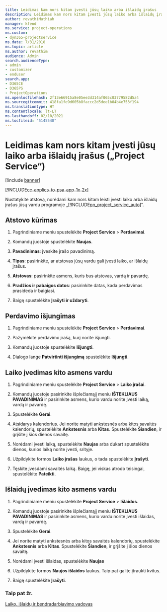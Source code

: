 ```yaml
---
title: Leidimas kam nors kitam įvesti jūsų laiko arba išlaidų įrašus
description: Leidimas kam nors kitam įvesti jūsų laiko arba išlaidų įrašus „Project Service“
author: revathiMuthiah
manager: kfend
ms.service: project-operations
ms.custom:
- dyn365-projectservice
ms.date: 7/31/2018
ms.topic: article
ms.author: revathim
audience: Admin
search.audienceType:
- admin
- customizer
- enduser
search.app:
- D365CE
- D365PS
- ProjectOperations
ms.openlocfilehash: 2f13e66915a8e05ee3d314af065c03779582d5a4
ms.sourcegitcommit: 418fa1fe9d605b8faccc2d5dee1b04b4e753f194
ms.translationtype: HT
ms.contentlocale: lt-LT
ms.lasthandoff: 02/10/2021
ms.locfileid: "5145548"
---
```

# <a name="allow-someone-else-to-enter-your-time-entry-or-expense-project-service"></a>Leidimas kam nors kitam įvesti jūsų laiko arba išlaidų įrašus („Project Service“)

[!include [banner](../includes/psa-now-project-operations.md)]

[!INCLUDE[cc-applies-to-psa-app-1x-2x](../includes/cc-applies-to-psa-app-1x-2x.md)]

Nustatykite atstovą, norėdami kam nors kitam leisti įvesti laiko arba išlaidų įrašus jūsų vardu programoje „[!INCLUDE[pn_project_service_auto](../includes/pn-project-service-auto.md)]“.  
  
## <a name="create-a-delegate"></a>Atstovo kūrimas  
  
1.  Pagrindiniame meniu spustelėkite **Project Service** > **Perdavimai**.  
  
2.  Komandų juostoje spustelėkite **Naujas**.  
  
3. **Pavadinimas**: įveskite įrašo pavadinimą.  
  
4. **Tipas**: pasirinkite, ar atstovas jūsų vardu gali įvesti laiko, ar išlaidų įrašus.  
  
5. **Atstovas**: pasirinkite asmens, kuris bus atstovas, vardą ir pavardę.  
  
6. **Pradžios ir pabaigos datos**: pasirinkite datas, kada perdavimas prasideda ir baigiasi.  
  
7.  Baigę spustelėkite **Įrašyti ir uždaryti**.  
  
## <a name="turn-off-delegation"></a>Perdavimo išjungimas  
  
1.  Pagrindiniame meniu spustelėkite **Project Service** > **Perdavimai**.  
  
2.  Pažymėkite perdavimo įrašą, kurį norite išjungti.  
  
3.  Komandų juostoje spustelėkite **Išjungti**.  
  
4.  Dialogo lange **Patvirtinti išjungimą** spustelėkite **Išjungti**.  
  
## <a name="enter-time-for-someone-else"></a>Laiko įvedimas kito asmens vardu  
  
1.  Pagrindiniame meniu spustelėkite **Project Service** > **Laiko įrašai**.  
  
2.  Komandų juostoje pasirinkite išplečiamąjį meniu **IŠTEKLIAUS PAVADINIMAS** ir pasirinkite asmens, kurio vardu norite įvesti laiką, vardą ir pavardę.  
  
3.  Spustelėkite **Gerai**.  
  
4.  Atsidarys kalendorius. Jei norite matyti ankstesnės arba kitos savaitės kalendorių, spustelėkite **Ankstesnis** arba **Kitas**. Spustelėkite **Šiandien**, ir grįšite į šios dienos savaitę.  
  
5.  Norėdami įvesti laiką, spustelėkite **Naujas** arba dukart spustelėkite dienos, kurios laiką norite įvesti, srityje.  
  
6.  Užpildykite formos **Laiko įrašas** laukus, o tada spustelėkite **Įrašyti**.  
  
7.  Tęskite įvesdami savaitės laiką. Baigę, jei viskas atrodo teisingai, spustelėkite **Pateikti**.  
  
## <a name="enter-expenses-for-someone-else"></a>Išlaidų įvedimas kito asmens vardu  
  
1.  Pagrindiniame meniu spustelėkite **Project Service** > **Išlaidos**.  
  
2.  Komandų juostoje pasirinkite išplečiamąjį meniu **IŠTEKLIAUS PAVADINIMAS** ir pasirinkite asmens, kurio vardu norite įvesti išlaidas, vardą ir pavardę.  
  
3.  Spustelėkite **Gerai**.  
  
4.  Jei norite matyti ankstesnės arba kitos savaitės kalendorių, spustelėkite **Ankstesnis** arba **Kitas**. Spustelėkite **Šiandien**, ir grįšite į šios dienos savaitę.  
  
5.  Norėdami įvesti išlaidas, spustelėkite **Naujas**  
  
6.  Užpildykite formos **Naujos išlaidos** laukus. Taip pat galite įtraukti kvitus.  
  
7.  Baigę spustelėkite **Įrašyti**.  
  
### <a name="see-also"></a>Taip pat žr.  
 [Laiko, išlaidų ir bendradarbiavimo vadovas](../psa/time-expense-collaboration-guide.md)
